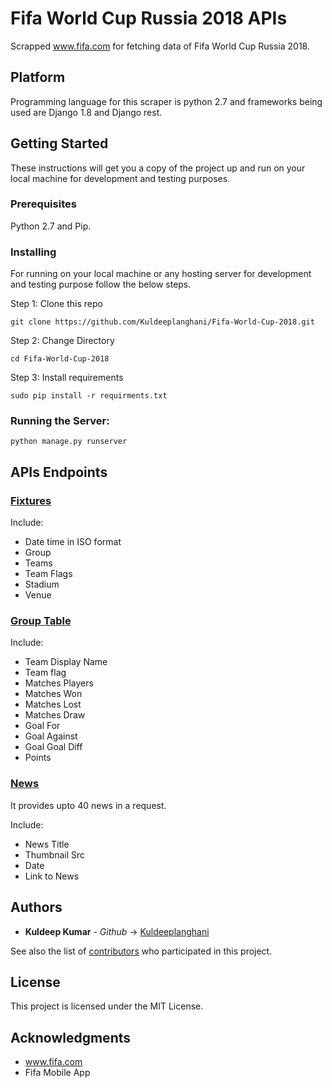 # Fifa World Cup Russia 2018 APIs

Scrapped www.fifa.com for fetching data of Fifa World Cup Russia 2018.

## Platform
Programming language for this scraper is python 2.7 and frameworks being used are Django 1.8 and Django rest.

## Getting Started
These instructions will get you a copy of the project up and run on your local machine for development and testing purposes.

### Prerequisites
Python 2.7 and Pip.

### Installing
 For running on your local machine or any hosting server for development and testing purpose follow the below steps.

Step 1: Clone this repo 

```
git clone https://github.com/Kuldeeplanghani/Fifa-World-Cup-2018.git
```

Step 2: Change Directory

```
cd Fifa-World-Cup-2018
```

Step 3: Install requirements

```
sudo pip install -r requirments.txt
```

### Running the Server:

```
python manage.py runserver 
```
## APIs Endpoints

### [Fixtures](https://fifa-2018-apis.herokuapp.com/fifa/fixtures)
Include: 
* Date time in ISO format
* Group
* Teams
* Team Flags
* Stadium 
* Venue

### [Group Table](https://fifa-2018-apis.herokuapp.com/fifa/grouptable)
Include: 
* Team Display Name
* Team flag
* Matches Players
* Matches Won
* Matches Lost
* Matches Draw
* Goal For
* Goal Against
* Goal Goal Diff
* Points

### [News](https://fifa-2018-apis.herokuapp.com/fifa/news)
It provides upto 40 news in a request.

Include: 
* News Title
* Thumbnail Src
* Date
* Link to News


## Authors

* **Kuldeep Kumar** - *Github* -> [Kuldeeplanghani](https://github.com/Kuldeeplanghani)

See also the list of [contributors](https://github.com/Kuldeeplanghani/Fifa-World-Cup-2018/graphs/contributors) who participated in this project.

## License

This project is licensed under the MIT License.

## Acknowledgments

* www.fifa.com
* Fifa Mobile App
